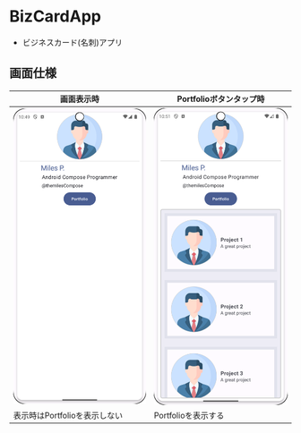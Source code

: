 # BizCardApp
- ビジネスカード(名刺)アプリ

## 画面仕様
画面表示時 | Portfolioボタンタップ時
--- | ---
![画面表示時](docs/画面表示時.png) | ![Portfolioボタンタップ時](docs/Porfolip_切り替え.png)
表示時はPortfolioを表示しない | Portfolioを表示する
